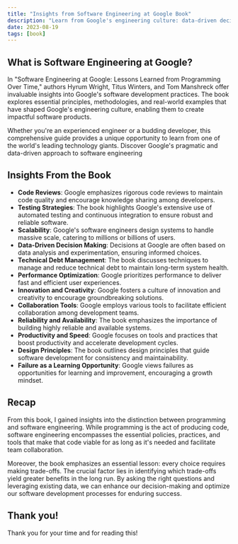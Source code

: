 ```yaml
---
title: "Insights from Software Engineering at Google Book"
description: "Learn from Google's engineering culture: data-driven decisions, code reviews, scalability, collaboration, and innovation. Boost productivity and reliability."
date: 2023-08-19
tags: [book]
---
```


## What is Software Engineering at Google?

In "Software Engineering at Google: Lessons Learned from Programming Over Time," authors Hyrum Wright, Titus Winters, and Tom Manshreck offer invaluable insights into Google's software development practices. The book explores essential principles, methodologies, and real-world examples that have shaped Google's engineering culture, enabling them to create impactful software products.

Whether you're an experienced engineer or a budding developer, this comprehensive guide provides a unique opportunity to learn from one of the world's leading technology giants. Discover Google's pragmatic and data-driven approach to software engineering

## Insights From the Book

- **Code Reviews**: Google emphasizes rigorous code reviews to maintain code quality and encourage knowledge sharing among developers.
- **Testing Strategies**: The book highlights Google's extensive use of automated testing and continuous integration to ensure robust and reliable software.
- **Scalability**: Google's software engineers design systems to handle massive scale, catering to millions or billions of users.
- **Data-Driven Decision Making**: Decisions at Google are often based on data analysis and experimentation, ensuring informed choices.
- **Technical Debt Management**: The book discusses techniques to manage and reduce technical debt to maintain long-term system health.
- **Performance Optimization**: Google prioritizes performance to deliver fast and efficient user experiences.
- **Innovation and Creativity**: Google fosters a culture of innovation and creativity to encourage groundbreaking solutions.
- **Collaboration Tools**: Google employs various tools to facilitate efficient collaboration among development teams.
- **Reliability and Availability**: The book emphasizes the importance of building highly reliable and available systems.
- **Productivity and Speed**: Google focuses on tools and practices that boost productivity and accelerate development cycles.
- **Design Principles**: The book outlines design principles that guide software development for consistency and maintainability.
- **Failure as a Learning Opportunity**: Google views failures as opportunities for learning and improvement, encouraging a growth mindset.

## Recap

From this book, I gained insights into the distinction between programming and software engineering. While programming is the act of producing code, software engineering encompasses the essential policies, practices, and tools that make that code viable for as long as it's needed and facilitate team collaboration.

Moreover, the book emphasizes an essential lesson: every choice requires making trade-offs. The crucial factor lies in identifying which trade-offs yield greater benefits in the long run. By asking the right questions and leveraging existing data, we can enhance our decision-making and optimize our software development processes for enduring success.

## Thank you!

Thank you for your time and for reading this!
